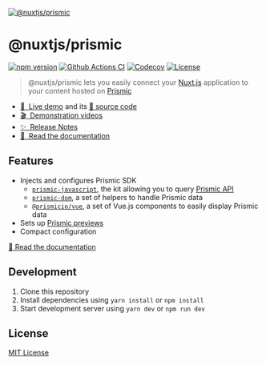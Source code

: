 [![@nuxtjs/prismic](/docs/static/preview.png)](https://prismic.nuxtjs.org)

# @nuxtjs/prismic

[![npm version][npm-version-src]][npm-version-href] [![Github Actions CI][github-actions-ci-src]][github-actions-ci-href] [![Codecov][codecov-src]][codecov-href] [![License][license-src]][license-href]

> @nuxtjs/prismic lets you easily connect your [Nuxt.js](https://nuxtjs.org) application to your content hosted on [Prismic](https://prismic.io)

- [🎲 &nbsp;Live demo](https://nuxt-prismic.surge.sh) and its [💾 source code](https://github.com/Atinux/nuxt-prismic-showcase)
- [🎬 &nbsp;Demonstration videos](https://prismic.nuxtjs.org/#videos)
- [✨ &nbsp;Release Notes](/CHANGELOG.md)
- [📖 &nbsp;Read the documentation](https://prismic.nuxtjs.org)

## Features

- Injects and configures Prismic SDK
  - [`prismic-javascript`](https://github.com/prismicio/prismic-javascript), the kit allowing you to query [Prismic API](https://prismic.io/docs/vuejs/query-the-api/how-to-query-the-api)
  - [`prismic-dom`](https://github.com/prismicio/prismic-dom), a set of helpers to handle Prismic data
  - [`@prismicio/vue`](https://github.com/prismicio/prismic-vue), a set of Vue.js components to easily display Prismic data
- Sets up [Prismic previews](https://prismic.io/feature/scheduling-and-previews)
- Compact configuration

[📖 Read the documentation](https://prismic.nuxtjs.org)

## Development

1. Clone this repository
2. Install dependencies using `yarn install` or `npm install`
3. Start development server using `yarn dev` or `npm run dev`

## License

[MIT License](./LICENSE)

<!-- Badges -->

[npm-version-src]: https://img.shields.io/npm/v/@nuxtjs/prismic/latest.svg
[npm-version-href]: https://npmjs.com/package/@nuxtjs/prismic
[github-actions-ci-src]: https://github.com/nuxt-community/prismic-module/workflows/ci/badge.svg
[github-actions-ci-href]: https://github.com/nuxt-community/prismic-module/actions?query=workflow%3Aci
[codecov-src]: https://img.shields.io/codecov/c/github/nuxt-community/prismic-module.svg
[codecov-href]: https://codecov.io/gh/nuxt-community/prismic-module
[license-src]: https://img.shields.io/npm/l/@nuxtjs/prismic.svg
[license-href]: https://npmjs.com/package/@nuxtjs/prismic
